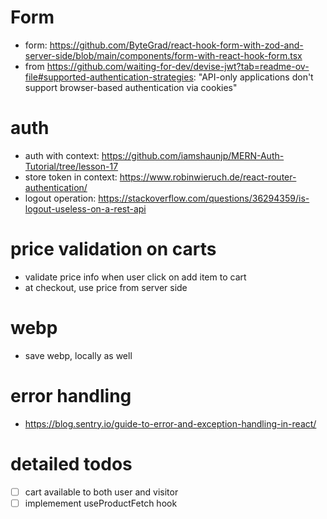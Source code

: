 # Form
* form: https://github.com/ByteGrad/react-hook-form-with-zod-and-server-side/blob/main/components/form-with-react-hook-form.tsx
* from https://github.com/waiting-for-dev/devise-jwt?tab=readme-ov-file#supported-authentication-strategies: "API-only applications don't support browser-based authentication via cookies"
# auth
* auth with context: https://github.com/iamshaunjp/MERN-Auth-Tutorial/tree/lesson-17
* store token in context: https://www.robinwieruch.de/react-router-authentication/
* logout operation: https://stackoverflow.com/questions/36294359/is-logout-useless-on-a-rest-api
# price validation on carts
* validate price info when user click on add item to cart
* at checkout, use price from server side
# webp
* save webp, locally as well
# error handling
* https://blog.sentry.io/guide-to-error-and-exception-handling-in-react/
# detailed todos
- [ ] cart available to both user and visitor
- [ ] implemement useProductFetch hook